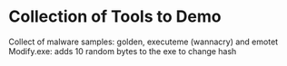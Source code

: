 # Collection of Tools to Demo

Collect of malware samples: golden, executeme (wannacry) and emotet
Modify.exe:  adds 10 random bytes to the exe to change hash

